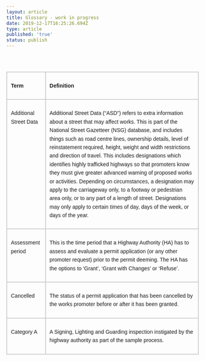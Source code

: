 ```yaml
---
layout: article
title: Glossary - work in progress
date: 2019-12-17T16:25:26.694Z
type: article
published: 'true'
status: publish
---
```

<br /><br />
<div class="divTable">
<div class="divTableBody">
<div class="divTableRow">
<div class="divTableCell">
<p><strong>Term</strong></p>
</div>
<div class="divTableCell">
<p><strong>Definition</strong></p>
</div>
</div>
<div class="divTableRow">
<div class="divTableCell">
<p>Additional Street Data</p>
</div>
<div class="divTableCell">
<p>Additional Street Data (&ldquo;ASD&rdquo;) refers to&nbsp;extra information about a street that may affect works. This&nbsp;is part of the National Street Gazetteer (NSG) database,&nbsp;and&nbsp;includes things such as road centre lines, ownership details, level of reinstatement required, height, weight and width restrictions and direction of travel. This includes designations which identifies highly trafficked highways so that promoters know they must give greater advanced warning of proposed works or activities. Depending on circumstances, a designation may apply to the carriageway only, to a footway or pedestrian area only, or to any part of a length of street. Designations may only apply to certain times of day, days of the week, or days of the year.</p>
</div>
</div>
<div class="divTableRow">
<div class="divTableCell">
<p>Assessment period</p>
</div>
<div class="divTableCell">
<p>This is the time period that a Highway Authority (HA) has to assess and evaluate a permit application (or any other promoter request) prior to the permit deeming. The HA has the options to &lsquo;Grant&rsquo;, &lsquo;Grant with Changes&rsquo; or &lsquo;Refuse&rsquo;.</p>
</div>
</div>
<div class="divTableRow">
<div class="divTableCell">
<p>Cancelled</p>
</div>
<div class="divTableCell">
<p>The status of a permit application that has been cancelled by the works promoter before or after it has been granted.</p>
</div>
</div>
<div class="divTableRow">
<div class="divTableCell">
<p>Category A</p>
</div>
<div class="divTableCell">
<p>A Signing, Lighting and Guarding inspection instigated by the highway authority as part of the sample process.</p>
</div>
</div>
</div>
</div>


<!--

<div class="divTable" style="border: 0.5px solid #ccc;" >
  <div class="divTableHeading">
    <div class="divTableRow">
      <div class="divTableCell firstCol">Term</div>
      <div class="divTableCell">Definition</div>
    </div>
  </div>
  <div class="divTableBody">
    <div class="divTableRow">
      <div class="divTableCell firstCol">Additional Street Data</div>
      <div class="divTableCell">Additional Street Data (“ASD”) refers to extra information about a street that may affect works. This is part of the National Street Gazetteer (NSG) database, and includes things such as road centre lines, ownership details, level of reinstatement required, height, weight and width restrictions and direction of travel. This includes designations which identifies highly trafficked highways so that promoters know they must give greater advanced warning of proposed works or activities. Depending on circumstances, a designation may apply to the carriageway only, to a footway or pedestrian area only, or to any part of a length of street. Designations may only apply to certain times of day, days of the week, or days of the year.</div>
    </div>
    <div class="divTableRow">
      <div class="divTableCell firstCol">&nbsp;</div>
      <div class="divTableCell">&nbsp;</div>
    </div>
    <div class="divTableRow">
      <div class="divTableCell" id="firstCol">&nbsp;</div>
      <div class="divTableCell">&nbsp;</div>
    </div>
  </div>
</div>-->

<style>
body {
        font-family:nta,Arial,sans-serif;-webkit-font-smoothing:antialiased;-moz-osx-font-smoothing:grayscale;

	font-size: 14px;
}
.firstCol{
	width: 20%;
}
.divTable{
	display: table;
	width: 100%;
        border: 0.5px solid #ccc;
}
.divTableRow {
	display: table-row;
}
.divTableCell, .divTableHead {
	border: 0.5px solid #cccccc;
	display: table-cell;
	padding: 10px 10px;
}
.divTableHeading {
	background-color: #EEE;
	display: table-header-group;
	font-weight: bold;
	font-size: 14px;
}
.divTableFoot {
	background-color: #EEE;
	display: table-footer-group;
	font-weight: bold;
}
.divTableBody {
	display: table-row-group;
	font-size: 14px;
        line-height: 1.6;
}
</style>
